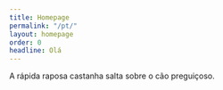 ```yaml
---
title: Homepage
permalink: "/pt/"
layout: homepage
order: 0
headline: Olá
---
```


A rápida raposa castanha salta sobre o cão preguiçoso.
